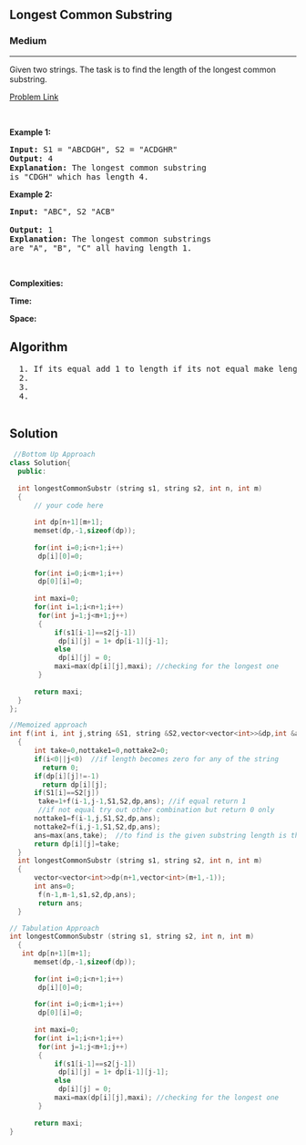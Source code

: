 <h2>Longest Common Substring</h2>
<h3>Medium</h3><hr>
<div><p>
  Given two strings. The task is to find the length of the longest common substring.

 
</p>


[Problem Link](https://practice.geeksforgeeks.org/problems/longest-common-substring1452/1)

<p>&nbsp;</p>
<p><strong>Example 1:</strong></p>

      
 
<pre><strong>Input:</strong> S1 = "ABCDGH", S2 = "ACDGHR"
<strong>Output:</strong> 4
<strong>Explanation:</strong> The longest common substring
is "CDGH" which has length 4.
</pre>

<p><strong>Example 2:</strong></p>

<pre><strong>Input:</strong> "ABC", S2 "ACB"
     
<strong>Output:</strong> 1
<strong>Explanation:</strong> The longest common substrings
are "A", "B", "C" all having length 1.
</pre>

<p>&nbsp;</p>
<p><strong>Complexities:</strong></p>
<strong>Time:</strong> 
  
<strong>Space:</strong> 
  <h2> Algorithm </h2>
 <pre>
  1. If its equal add 1 to length if its not equal make length 0
  2.
  3. 
  4. 
  </pre>
  <h2> Solution </h2>
  
  ``` c++ 
   //Bottom Up Approach
  class Solution{
    public:
    
    int longestCommonSubstr (string s1, string s2, int n, int m)
    {
        // your code here
        
        int dp[n+1][m+1];
        memset(dp,-1,sizeof(dp));
        
        for(int i=0;i<n+1;i++)
         dp[i][0]=0;
         
        for(int i=0;i<m+1;i++)
         dp[0][i]=0; 
         
        int maxi=0;
        for(int i=1;i<n+1;i++)
         for(int j=1;j<m+1;j++)
         {
             if(s1[i-1]==s2[j-1])
              dp[i][j] = 1+ dp[i-1][j-1];
             else
              dp[i][j] = 0;
             maxi=max(dp[i][j],maxi); //checking for the longest one
         }
        
        return maxi;    
    }
};
  
  //Memoized approach
  int f(int i, int j,string &S1, string &S2,vector<vector<int>>&dp,int &ans)
    {
        int take=0,nottake1=0,nottake2=0;
        if(i<0||j<0)  //if length becomes zero for any of the string 
          return 0;
        if(dp[i][j]!=-1) 
          return dp[i][j];
        if(S1[i]==S2[j]) 
         take=1+f(i-1,j-1,S1,S2,dp,ans); //if equal return 1 
         //if not equal try out other combination but return 0 only
        nottake1=f(i-1,j,S1,S2,dp,ans);
        nottake2=f(i,j-1,S1,S2,dp,ans);
        ans=max(ans,take);  //to find is the given substring length is the maximum length 
        return dp[i][j]=take;
    }
    int longestCommonSubstr (string s1, string s2, int n, int m)
    {
        vector<vector<int>>dp(n+1,vector<int>(m+1,-1));
        int ans=0;
         f(n-1,m-1,s1,s2,dp,ans);
         return ans;
    }

  // Tabulation Approach
  int longestCommonSubstr (string s1, string s2, int n, int m)
    {
     int dp[n+1][m+1];
        memset(dp,-1,sizeof(dp));
        
        for(int i=0;i<n+1;i++)
         dp[i][0]=0;
         
        for(int i=0;i<m+1;i++)
         dp[0][i]=0; 
         
        int maxi=0;
        for(int i=1;i<n+1;i++)
         for(int j=1;j<m+1;j++)
         {
             if(s1[i-1]==s2[j-1])
              dp[i][j] = 1+ dp[i-1][j-1];
             else
              dp[i][j] = 0;
             maxi=max(dp[i][j],maxi); //checking for the longest one
         }
        
        return maxi;
 }
  ```
</div>
